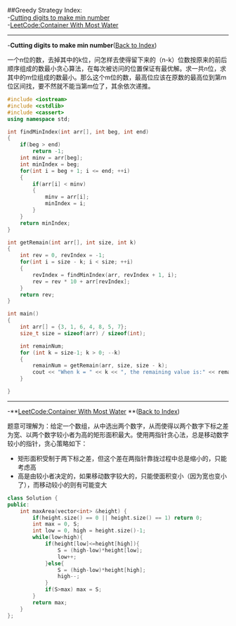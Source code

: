 ##Greedy Strategy
<a name="AnchorIndex" id="AnchorIndex"></a>
Index:  
-[Cutting digits to make min number](#Anchor1)  
-[LeetCode:Container With Most Water](#Anchor2)  

-------
<a name="Anchor1" id="Anchor1"></a>
-**Cutting digits to make min number**([Back to Index](#AnchorIndex))   

一个n位的数，去掉其中的k位，问怎样去使得留下来的（n-k）位数按原来的前后顺序组成的数最小贪心算法，在每次被访问的位置保证有最优解。求一共n位，求其中的m位组成的数最小。那么这个m位的数，最高位应该在原数的最高位到第m位区间找，要不然就不能当第m位了，其余依次递推。  
```cpp
#include <iostream>
#include <cstdlib>
#include <cassert>
using namespace std;

int findMinIndex(int arr[], int beg, int end) 
{
    if(beg > end)
        return -1;
    int minv = arr[beg];
    int minIndex = beg;
    for(int i = beg + 1; i <= end; ++i)
    {
        if(arr[i] < minv)
        {
            minv = arr[i];
            minIndex = i;
        }
    }
    return minIndex;
}

int getRemain(int arr[], int size, int k)
{
    int rev = 0, revIndex = -1;
    for(int i = size - k; i < size; ++i)
    {
        revIndex = findMinIndex(arr, revIndex + 1, i);
        rev = rev * 10 + arr[revIndex];
    }
    return rev;
}

int main()
{
    int arr[] = {3, 1, 6, 4, 8, 5, 7};
    size_t size = sizeof(arr) / sizeof(int);

    int remainNum;
    for (int k = size-1; k > 0; --k)
    {
        remainNum = getRemain(arr, size, size - k);
        cout << "When k = " << k << ", the remaining value is:" << remainNum << endl;
    }

}
```

-------
<a name="Anchor2" id="Anchor2"></a>
-**[LeetCode:Container With Most Water](http://oj.leetcode.com/problems/container-with-most-water/) **([Back to Index](#AnchorIndex))  

题意可理解为：给定一个数组，从中选出两个数字，从而使得以两个数字下标之差为宽、以两个数字较小者为高的矩形面积最大。使用两指针贪心法，总是移动数字较小的指针，贪心策略如下：  
*  矩形面积受制于两下标之差，但这个差在两指针靠拢过程中总是缩小的，只能考虑高
*  高是由较小者决定的，如果移动数字较大的，只能使面积变小（因为宽也变小了），而移动较小的则有可能变大

```cpp
class Solution {
public:
    int maxArea(vector<int> &height) {
        if(height.size() == 0 || height.size() == 1) return 0;
        int max = 0, S;
        int low = 0, high = height.size()-1;
        while(low<high){
            if(height[low]<=height[high]){
                S = (high-low)*height[low];
                low++;
            }else{
                S = (high-low)*height[high];
                high--;
            }
            if(S>max) max = S; 
        }
        return max;
    }
};
```